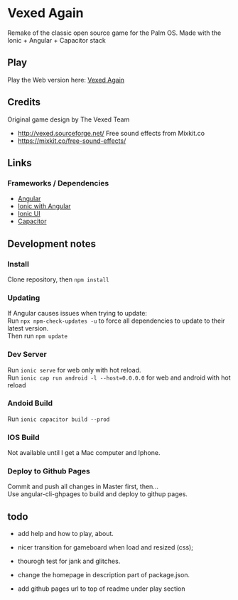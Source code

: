 # Vexed Again
Remake of the classic open source game for the Palm OS.
Made with the Ionic + Angular + Capacitor stack


## Play 
Play the Web version here: [Vexed Again](https://www.todoAddURL)

## Credits
Original game design by The Vexed Team
* http://vexed.sourceforge.net/
Free sound effects from Mixkit.co
* https://mixkit.co/free-sound-effects/

## Links 
### Frameworks / Dependencies
* [Angular](https://angular.io/docs)
* [Ionic with Angular](https://ionicframework.com/docs/angular/overview)
* [Ionic UI](https://ionicframework.com/docs/components)
* [Capacitor](https://capacitorjs.com/docs)

## Development notes
### Install
Clone repository, then `npm install`
### Updating 
If Angular causes issues when trying to update:  
Run `npx npm-check-updates -u` to force all dependencies to update to their latest version.  
Then run `npm update`  
### Dev Server
Run `ionic serve` for web only with hot reload.  
Run `ionic cap run android -l --host=0.0.0.0` for web and android with hot reload  
### Andoid Build
Run `ionic capacitor build --prod` 
### IOS Build
Not available until I get a Mac computer and Iphone.
### Deploy to Github Pages
Commit and push all changes in Master first, then...  
Use angular-cli-ghpages to build and deploy to githup pages.  


## todo

* add help and how to play, about.

* nicer transition for gameboard when load and resized (css);

* thourogh test for jank and glitches.

* change the homepage in description part of package.json.
* add github pages url to top of readme under play section



